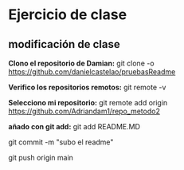 # Ejercicio de clase

## modificación de clase

**Clono el repositorio de Damian:**
git clone -o https://github.com/danielcastelao/pruebasReadme

**Verifico los repositorios remotos:**
git remote -v

**Selecciono mi repositorio:**
git remote add origin https://github.com/Adriandam1/repo_metodo2

**añado con git add:**
git add README.MD

git commit -m "subo el readme"

git push origin main

